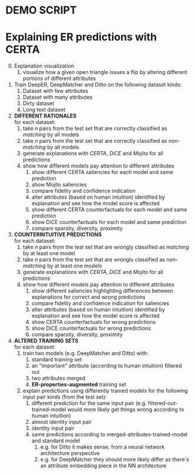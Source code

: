 DEMO SCRIPT
===========

# Explaining ER predictions with CERTA 
0. Explanation visualization
   1. visualize how a given open triangle issues a flip by altering different portions of different attributes
1. Train DeepER, DeepMatcher and Ditto on the following dataset kinds:
   1. Dataset with few attributes
   2. Dataset with many attributes
   3. Dirty dataset
   4. Long text dataset
2. **DIFFERENT RATIONALES**<br/> for each dataset: 
   1. take _n_ pairs from the test set that are correctly classified as _matching_ by all models
   2. take _n_ pairs from the test set that are correctly classified as _non-matching_ by all models
   3. generate explanations with _CERTA_, _DiCE_ and _Mojito_ for all predictions
   4. show how different models pay attention to different attributes
      1. show different CERTA saliencies for each model and same prediction 
      2. show Mojito saliencies 
      3. compare fidelity and confidence indication
      4. alter attributes (based on human intuition) identified by explanation and see how the model score is affected
      5. show different CERTA counterfactuals for each model and same prediction
      6. show DiCE counterfactuals for each model and same prediction
      7. compare sparsity, diversity, proximity
3. **COUNTERINTUITIVE PREDICTIONS**<br/> for each dataset:
   1. take _n_ pairs from the test set that are wrongly classified as _matching_ by at least one model
   2. take _n_ pairs from the test set that are wronglu classified as _non-matching_ by at least one models
   3. generate explanations with _CERTA_, _DiCE_ and _Mojito_ for all predictions
   4. show how different models pay attention to different attributes
      1. show different saliencies highlighting differences between explanations for correct and wrong predictions
      2. compare fidelity and confidence indication for saliencies
      3. alter attributes (based on human intuition) identified by explanation and see how the model score is affected
      4. show CERTA counterfactuals for wrong predictions
      5. show DiCE counterfactuals for wrong predictions
      6. compare sparsity, diversity, proximity
4. **ALTERED TRAINING SETS**<br/> for each dataset:
   1. train two models (e.g. DeepMatcher and Ditto) with:
      1. standard training set
      2. an "important" attribute (according to human intuition) filtered out
      3. two attributes merged
      4. **ER-properties-augmented** training set
   2. explain predictions using differently trained models for the following input pair kinds (from the test set):
      1. different prediction for the same input pair (e.g. filtered-out-trained-model would more likely get things wrong according to human intuition)
      2. almost identity input pair
      3. identity input pair
      4. same predictions according to merged-attributes-trained-model and standard model 
         1. e.g. for Ditto it makes sense, from a neural network architecture perspective
         2. e.g. for DeepMatcher they should more likely differ as there's an attribute embedding piece in the NN architecture
